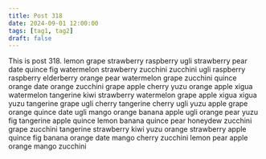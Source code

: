```yaml
---
title: Post 318
date: 2024-09-01 12:00:00
tags: [tag1, tag2]
draft: false
---
```

This is post 318.
lemon
grape
strawberry
raspberry
ugli
strawberry
pear
date
quince
fig
watermelon
strawberry
zucchini
zucchini
ugli
raspberry
raspberry
elderberry
orange
pear
watermelon
grape
zucchini
quince
orange
date
orange
zucchini
grape
apple
cherry
yuzu
orange
apple
xigua
watermelon
tangerine
kiwi
strawberry
watermelon
grape
apple
xigua
xigua
yuzu
tangerine
grape
ugli
cherry
tangerine
cherry
ugli
yuzu
apple
grape
orange
quince
date
ugli
mango
orange
banana
apple
ugli
orange
pear
yuzu
fig
tangerine
apple
quince
lemon
banana
quince
pear
honeydew
zucchini
grape
zucchini
tangerine
strawberry
kiwi
yuzu
orange
strawberry
apple
quince
fig
banana
orange
date
mango
cherry
zucchini
lemon
pear
apple
orange
mango
zucchini
